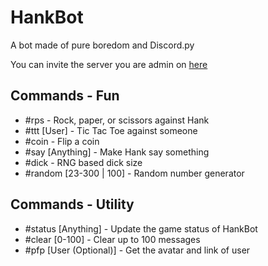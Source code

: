 # HankBot
A bot made of pure boredom and Discord.py

You can invite the server you are admin on [here](https://discordapp.com/api/oauth2/authorize?client_id=481964769276854272&permissions=32&scope=bot)

## Commands - Fun
* #rps - Rock, paper, or scissors against Hank
* #ttt [User] - Tic Tac Toe against someone
* #coin - Flip a coin
* #say [Anything] - Make Hank say something
* #dick - RNG based dick size
* #random [23-300 | 100] - Random number generator

## Commands - Utility
* #status [Anything] - Update the game status of HankBot
* #clear [0-100] - Clear up to 100 messages
* #pfp [User (Optional)] - Get the avatar and link of user
